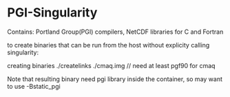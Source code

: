 # PGI-Singularity
Contains:
Portland Group(PGI) compilers, NetCDF libraries for C and Fortran




to create binaries that can be run from the host without explicity calling singularity:

creating binaries
./createlinks ./cmaq.img 
		// need at least pgf90 for cmaq

Note that resulting binary need pgi library inside the container, so may want to use 
-Bstatic_pgi 



